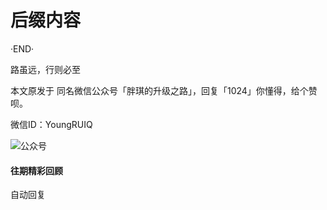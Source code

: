 # 后缀内容

·END·

路虽远，行则必至

本文原发于 同名微信公众号「胖琪的升级之路」，回复「1024」你懂得，给个赞呗。

微信ID：YoungRUIQ

![公众号](http://jikelearn.cn/2019-03-13-23-32-33.png)

#### 往期精彩回顾

[]()
[]()
[]()
[]()
[]()


自动回复
